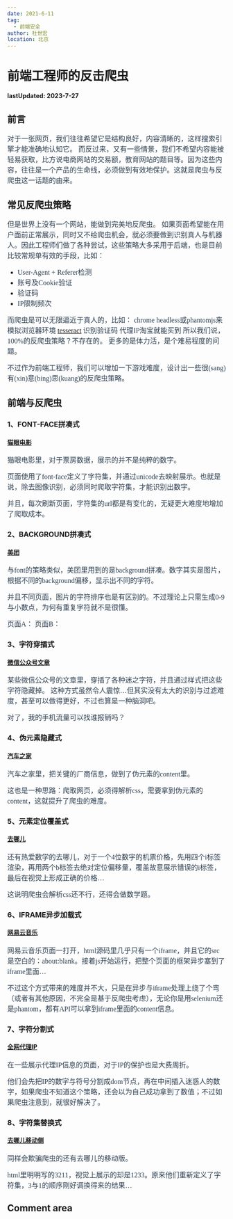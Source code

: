 ```yaml
---
date: 2021-6-11
tag:
  - 前端安全
author: 杜世宏
location: 北京
---
```


# 前端工程师的反击爬虫

**lastUpdated: 2023-7-27**
## 前言
<font color="#2c3e50" size="3" face="微软雅黑">对于一张网页，我们往往希望它是结构良好，内容清晰的，这样搜索引擎才能准确地认知它。
而反过来，又有一些情景，我们不希望内容能被轻易获取，比方说电商网站的交易额，教育网站的题目等。因为这些内容，往往是一个产品的生命线，必须做到有效地保护。这就是爬虫与反爬虫这一话题的由来。</font>


## 常见反爬虫策略
<font color="#2c3e50" size="3" face="微软雅黑">但是世界上没有一个网站，能做到完美地反爬虫。</font>
<font color="#2c3e50" size="3" face="微软雅黑">如果页面希望能在用户面前正常展示，同时又不给爬虫机会，就必须要做到识别真人与机器人。因此工程师们做了各种尝试，这些策略大多采用于后端，也是目前比较常规单有效的手段，比如：</font>
+ <font color="#2c3e50" size="3" face="微软雅黑">User-Agent + Referer检测</font>
+ <font color="#2c3e50" size="3" face="微软雅黑">账号及Cookie验证</font>
+ <font color="#2c3e50" size="3" face="微软雅黑">验证码</font>
+ <font color="#2c3e50" size="3" face="微软雅黑">IP限制频次</font>

<font color="#2c3e50" size="3" face="微软雅黑">而爬虫是可以无限逼近于真人的，比如：</font>
<font color="#2c3e50" size="3" face="微软雅黑">chrome headless或phantomjs来模拟浏览器环境
[tesseract](https://doc.yonyoucloud.com/doc/ae/920457.html) 识别验证码
代理IP淘宝就能买到
所以我们说，100%的反爬虫策略？不存在的。
更多的是体力活，是个难易程度的问题。</font>

<font color="#2c3e50" size="3" face="微软雅黑">不过作为前端工程师，我们可以增加一下游戏难度，设计出一些很(sang)有(xin)意(bing)思(kuang)的反爬虫策略。</font>

## 前端与反爬虫
### 1、FONT-FACE拼凑式
#### [猫眼电影](https://maoyan.com/films/342601)
<font color="#2c3e50" size="3" face="微软雅黑">猫眼电影里，对于票房数据，展示的并不是纯粹的数字。</font>

<font color="#2c3e50" size="3" face="微软雅黑">页面使用了font-face定义了字符集，并通过unicode去映射展示。也就是说，除去图像识别，必须同时爬取字符集，才能识别出数字。</font>

<font color="#2c3e50" size="3" face="微软雅黑">并且，每次刷新页面，字符集的url都是有变化的，无疑更大难度地增加了爬取成本。</font>


### 2、BACKGROUND拼凑式
#### [美团](https://bj.meituan.com/)
<font color="#2c3e50" size="3" face="微软雅黑">与font的策略类似，美团里用到的是background拼凑。数字其实是图片，根据不同的background偏移，显示出不同的字符。</font>


<font color="#2c3e50" size="3" face="微软雅黑">并且不同页面，图片的字符排序也是有区别的。不过理论上只需生成0-9与小数点，为何有重复字符就不是很懂。</font>

<font color="#2c3e50" size="3" face="微软雅黑">页面A：</font>
<font color="#2c3e50" size="3" face="微软雅黑">页面B：</font>


### 3、字符穿插式
#### [微信公众号文章](https://mp.weixin.qq.com/)

<font color="#2c3e50" size="3" face="微软雅黑">某些微信公众号的文章里，穿插了各种迷之字符，并且通过样式把这些字符隐藏掉。</font>
<font color="#2c3e50" size="3" face="微软雅黑">这种方式虽然令人震惊…但其实没有太大的识别与过滤难度，甚至可以做得更好，不过也算是一种脑洞吧。</font>

<font color="#2c3e50" size="3" face="微软雅黑">对了，我的手机流量可以找谁报销吗？</font>


### 4、伪元素隐藏式
#### [汽车之家](https://car.autohome.com.cn/config/series/3170.html)
<font color="#2c3e50" size="3" face="微软雅黑">汽车之家里，把关键的厂商信息，做到了伪元素的content里。</font>

<font color="#2c3e50" size="3" face="微软雅黑">这也是一种思路：爬取网页，必须得解析css，需要拿到伪元素的content，这就提升了爬虫的难度。</font>




### 5、元素定位覆盖式
#### [去哪儿](https://flight.qunar.com/site/oneway_list.htm?searchDepartureAirport=%E5%B9%BF%E5%B7%9E&searchArrivalAirport=%E5%8C%97%E4%BA%AC&searchDepartureTime=2021-06-12&searchArrivalTime=2021-06-14&nextNDays=0&startSearch=true&fromCode=CAN&toCode=BJS&from=qunarindex&lowestPrice=null)
<font color="#2c3e50" size="3" face="微软雅黑">还有热爱数学的去哪儿，对于一个4位数字的机票价格，先用四个i标签渲染，再用两个b标签去绝对定位偏移量，覆盖故意展示错误的i标签，最后在视觉上形成正确的价格…</font>



<font color="#2c3e50" size="3" face="微软雅黑">这说明爬虫会解析css还不行，还得会做数学题。</font>


### 6、IFRAME异步加载式
#### [网易云音乐](https://music.163.com/#/artist?id=10559)
<font color="#2c3e50" size="3" face="微软雅黑">网易云音乐页面一打开，html源码里几乎只有一个iframe，并且它的src是空白的：about:blank。接着js开始运行，把整个页面的框架异步塞到了iframe里面…</font>


<font color="#2c3e50" size="3" face="微软雅黑">不过这个方式带来的难度并不大，只是在异步与iframe处理上绕了个弯（或者有其他原因，不完全是基于反爬虫考虑），无论你是用selenium还是phantom，都有API可以拿到iframe里面的content信息。</font>



### 7、字符分割式
#### [全网代理IP](http://www.goubanjia.com/index.html)
<font color="#2c3e50" size="3" face="微软雅黑">在一些展示代理IP信息的页面，对于IP的保护也是大费周折。</font>


<font color="#2c3e50" size="3" face="微软雅黑">他们会先把IP的数字与符号分割成dom节点，再在中间插入迷惑人的数字，如果爬虫不知道这个策略，还会以为自己成功拿到了数值；不过如果爬虫注意到，就很好解决了。</font>



### 8、字符集替换式
#### [去哪儿移动侧](https://m.flight.qunar.com/ncs/page/flightlist?arrCity=%E4%B8%8A%E6%B5%B7&depCity=%E5%8C%97%E4%BA%AC&goDate=2021-06-11)
<font color="#2c3e50" size="3" face="微软雅黑">同样会欺骗爬虫的还有去哪儿的移动版。</font>

<font color="#2c3e50" size="3" face="微软雅黑">html里明明写的3211，视觉上展示的却是1233。原来他们重新定义了字符集，3与1的顺序刚好调换得来的结果…</font>


<!-- README.md -->
## Comment area

<Vssue />